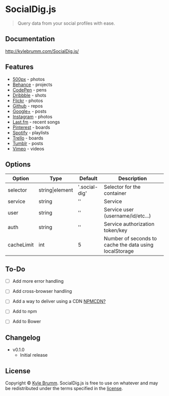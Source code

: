# SocialDig.js

> Query data from your social profiles with ease.


## Documentation

http://kylebrumm.com/SocialDig.js/


## Features

- [500px](./demos/500px.html) - photos
- [Behance](./demos/behance.html) - projects
- [CodePen](./demos/codepen.html) - pens
- [Dribbble](./demos/dribbble.html) - shots
- [Flickr](./demos/flickr.html) - photos
- [Github](./demos/github.html) - repos
- [Google+](./demos/google-plus.html) - posts
- [Instagram](./demos/instagram.html) - photos
- [Last.fm](./demos/lastfm.html) - recent songs
- [Pinterest](./demos/pinterest.html) - boards
- [Spotify](./demos/spotify.html) - playlists
- [Trello](./demos/trello.html) - boards
- [Tumblr](./demos/tumblr.html) - posts
- [Vimeo](./demos/vimeo.html) - videos


## Options

|Option|Type|Default|Description|
|---|---|---|---|
selector|string\|element|'.social-dig'|Selector for the container
service|string|''|Service
user|string|''|Service user (username/id/etc...)
auth|string|''|Service authorization token/key
cacheLimit|int|5|Number of seconds to cache the data using localStorage


## To-Do

- [ ] Add more error handling
- [ ] Add cross-browser handling
- [ ] Add a way to deliver using a CDN [NPMCDN?](https://npmcdn.com/#/)
- [ ] Add to npm
- [ ] Add to Bower


## Changelog

- v0.1.0
    - Initial release


## License

Copyright © [Kyle Brumm](http://kylebrumm.com). SocialDig.js is free to use on whatever and may be redistributed under the terms specified in the [license](LICENSE.md).
